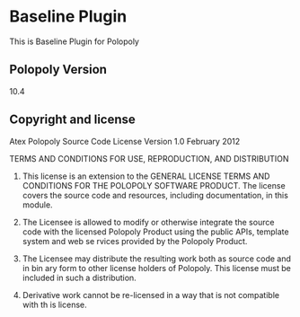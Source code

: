 Baseline Plugin
===============
This is Baseline Plugin for Polopoly


Polopoly Version
----------------
10.4


Copyright and license
---------------------
Atex Polopoly Source Code License
Version 1.0 February 2012

TERMS AND CONDITIONS FOR USE, REPRODUCTION, AND DISTRIBUTION

1. This license is an extension to the GENERAL LICENSE TERMS AND CONDITIONS FOR 
THE POLOPOLY SOFTWARE PRODUCT. The license covers the source code and resources,
 including documentation, in this module.

2. The Licensee is allowed to modify or otherwise integrate the source code with
 the licensed Polopoly Product using the public APIs, template system and web se
rvices provided by the Polopoly Product.

3. The Licensee may distribute the resulting work both as source code and in bin
ary form to other license holders of Polopoly. This license must be included in 
such a distribution. 

4. Derivative work cannot be re-licensed in a way that is not compatible with th
is license.

